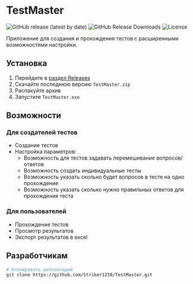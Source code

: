 # TestMaster

![GitHub release (latest by date)](https://img.shields.io/github/v/release/Striker1238/TestMaster?style=flat-square)
![GitHub Release Downloads](https://img.shields.io/github/downloads/Striker1238/TestMaster/total?style=flat-square)
![License](https://img.shields.io/badge/license-MIT-blue)

Приложение для создания и прохождения тестов с расширенными возможностями настройки.

## Установка

1. Перейдите в [раздел Releases](https://github.com/Striker1238/TestMaster/releases)
2. Скачайте последнюю версию `TestMaster.zip`
3. Распакуйте архив
4. Запустите `TestMaster.exe`

## Возможности

### Для создателей тестов
- Создание тестов
- Настройка параметров:
  - Возможность для тестов задавать перемешивание вопросов/ответов
  - Возможность создать индивидуальные тесты
  - Возможность указать сколько будет вопросов в тесте на одно прохождение
  - Возможность указать сколько нужно правильных ответов для прохождения теста

### Для пользователей
- Прохождение тестов
- Просмотр результатов
- Экспорт результатов в excel

## Разработчикам

```bash
# Клонировать репозиторий
git clone https://github.com/Striker1238/TestMaster.git
